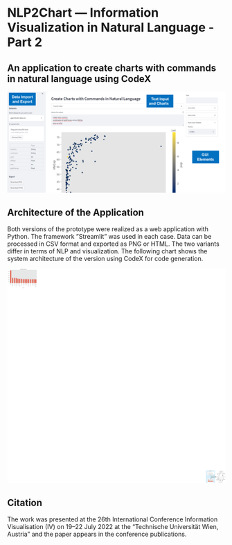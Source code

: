 # NLP2Chart — Information Visualization in Natural Language -Part 2
## An application to create charts with commands in natural language using CodeX

![The Interface](screen.png "The Interface")

## Architecture of the Application

Both versions of the prototype were realized as a web application with Python. The framework ”Streamlit” was used in each case. Data can be processed in CSV format and exported as PNG or HTML. The two variants differ in terms of NLP and visualization. The following chart shows the system architecture of the version using CodeX for code generation.

![Architecture](architectur.png "The Architecture")

## Citation

The work was presented at the 26th International Conference Information Visualisation (IV) on 19–22 July 2022 at the “Technische Universität Wien, Austria” and the paper appears in the conference publications.
